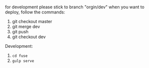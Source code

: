 for development
please stick to branch "orgin/dev"
when you want to deploy, follow the commands:
1. git checkout master
2. git merge dev
3. git push
4. git checkout dev

Development:
1. `cd fuse`
2. `gulp serve`
